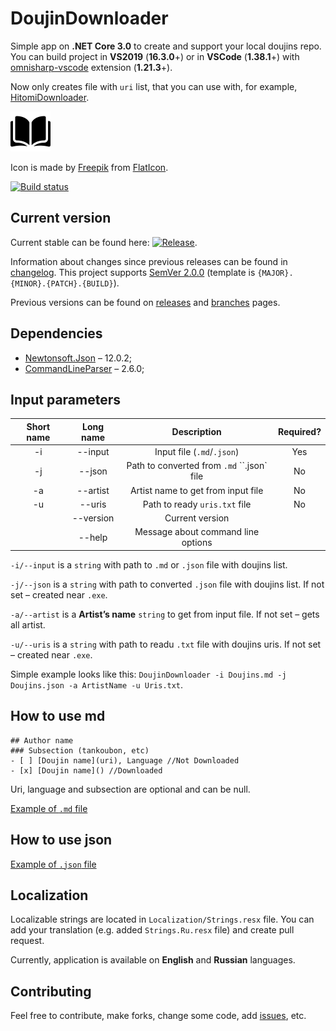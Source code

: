 # DoujinDownloader

Simple app on **.NET Core 3.0** to create and support your local doujins repo. You can build project in **VS2019** (**16.3.0**+) or in **VSCode** (**1.38.1**+) with [omnisharp-vscode](https://github.com/OmniSharp/omnisharp-vscode) extension (**1.21.3**+).

Now only creates file with `uri` list, that you can use with, for example, [HitomiDownloader](https://github.com/KurtBestor/Hitomi-Downloader-issues).

![Icon](DoujinDownloader/Resources/icon.png)

Icon is made by [Freepik](https://www.flaticon.com/authors/freepik) from [FlatIcon](https://www.flaticon.com/).

[![Build status](https://ci.appveyor.com/api/projects/status/8c8nxdm8sniqkxeq?svg=true)](https://ci.appveyor.com/project/Gigas002/doujindownloader)

##  Current version

Current stable can be found here: [![Release](https://img.shields.io/github/release/Gigas002/DoujinDownloader.svg)](https://github.com/Gigas002/DoujinDownloader/releases/latest).

Information about changes since previous releases can be found in [changelog](https://github.com/Gigas002/DoujinDownloader/blob/master/CHANGELOG.md). This project supports [SemVer 2.0.0](https://semver.org/) (template is `{MAJOR}.{MINOR}.{PATCH}.{BUILD}`).

Previous versions can be found on [releases](https://github.com/Gigas002/DoujinDownloader/releases) and [branches](https://github.com/Gigas002/DoujinDownloader/branches) pages.

## Dependencies

- [Newtonsoft.Json](https://www.nuget.org/packages/Newtonsoft.Json) – 12.0.2;
- [CommandLineParser](https://www.nuget.org/packages/CommandLineParser/) – 2.6.0;

## Input parameters

| Short name | Long name |        Description         | Required? |
| :--------: | :-------: | :------------------------: | :-------: |
|     -i     |   --input   | Input file (`.md`/`.json`) | Yes |
|     -j     |   --json   | Path to converted from `.md` ``.json` file | No |
| -a | --artist | Artist name to get from input file | No |
| -u | --uris | Path to ready `uris.txt` file | No |
|  | --version | Current version |  |
|  | --help | Message about command line options |  |

`-i/--input` is a `string` with path to `.md` or `.json` file with doujins list.

`-j/--json` is a `string` with path to converted `.json` file with doujins list. If not set – created near `.exe`.

`-a/--artist` is a **Artist’s name** `string` to get from input file. If not set – gets all artist.

`-u/--uris` is a `string` with path to readu `.txt` file with doujins uris. If not set – created near `.exe`.

Simple example looks like this: `DoujinDownloader -i Doujins.md -j Doujins.json -a ArtistName -u Uris.txt`.

## How to use md

```text
## Author name
### Subsection (tankoubon, etc)
- [ ] [Doujin name](uri), Language //Not Downloaded
- [x] [Doujin name]() //Downloaded
```

Uri, language and subsection are optional and can be null.

[Example of `.md` file](https://github.com/Gigas002/DoujinDownloader/blob/master/Doujins.md)

## How to use json

[Example of `.json` file](https://github.com/Gigas002/DoujinDownloader/blob/master/Doujins.json)

## Localization

Localizable strings are located in `Localization/Strings.resx` file. You can add your translation (e.g. added `Strings.Ru.resx` file) and create pull request.

Currently, application is available on **English** and **Russian** languages.

## Contributing

Feel free to contribute, make forks, change some code, add [issues](https://github.com/Gigas002/DoujinDownloader/issues), etc.
